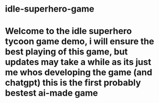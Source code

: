 # idle-superhero-game
# Welcome to the idle superhero tycoon game demo, i will ensure the best playing of this game, but updates may take a while as its just me whos developing the game (and chatgpt) this is the first probably bestest  ai-made game
